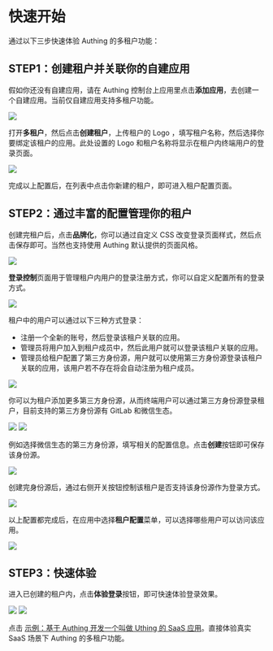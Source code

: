 # 快速开始

<LastUpdated/>

通过以下三步快速体验 Authing 的多租户功能：



## STEP1：创建租户并关联你的自建应用

假如你还没有自建应用，请在 Authing 控制台上应用里点击**添加应用**，去创建一个自建应用。当前仅自建应用支持多租户功能。

<img src='./images/step1-createApp.png' >

打开**多租户**，然后点击**创建租户**，上传租户的 Logo ，填写租户名称，然后选择你要绑定该租户的应用。此处设置的 Logo 和租户名称将显示在租户内终端用户的登录页面。

<img src='./images/step2-createtenant.png' >

完成以上配置后，在列表中点击你新建的租户，即可进入租户配置页面。

## STEP2：通过丰富的配置管理你的租户

创建完租户后，点击**品牌化**，你可以通过自定义 CSS 改变登录页面样式，然后点击保存即可。当然也支持使用 Authing 默认提供的页面风格。

<img src='./images/step3-loginstyle.png' >

**登录控制**页面用于管理租户内用户的登录注册方式，你可以自定义配置所有的登录方式。

<img src='./images/step4-loginregister.png' >

租户中的用户可以通过以下三种方式登录：

- 注册一个全新的账号，然后登录该租户关联的应用。
- 管理员将用户加入到租户成员中，然后此用户就可以登录该租户关联的应用。
- 管理员给租户配置了第三方身份源，用户就可以使用第三方身份源登录该租户关联的应用，该用户若不存在将会自动注册为租户成员。



<img src='./images/step4-addmember.png' >

你可以为租户添加更多第三方身份源，从而终端用户可以通过第三方身份源登录租户，目前支持的第三方身份源有 GitLab 和微信生态。

<img src='./images/step5-sourcelist.png' >

<img src='./images/step5-source1.png' >

例如选择微信生态的第三方身份源，填写相关的配置信息。点击**创建**按钮即可保存该身份源。

<img src='./images/step6-source2.png' >

创建完身份源后，通过右侧开关按钮控制该租户是否支持该身份源作为登录方式。

<img src='./images/step6-source3.png' >

以上配置都完成后，在应用中选择**租户配置**菜单，可以选择哪些用户可以访问该应用。

<img src='./images/step7-tenant-config.png' >



## STEP3：快速体验

进入已创建的租户内，点击**体验登录**按钮，即可快速体验登录效果。

<img src='./images/step8-trylogin.png' >

<img src='./images/step8-login.png' >

点击 [示例：基于 Authing 开发一个叫做 Uthing 的 SaaS 应用](./demo.md)。直接体验真实 SaaS 场景下 Authing 的多租户功能。

